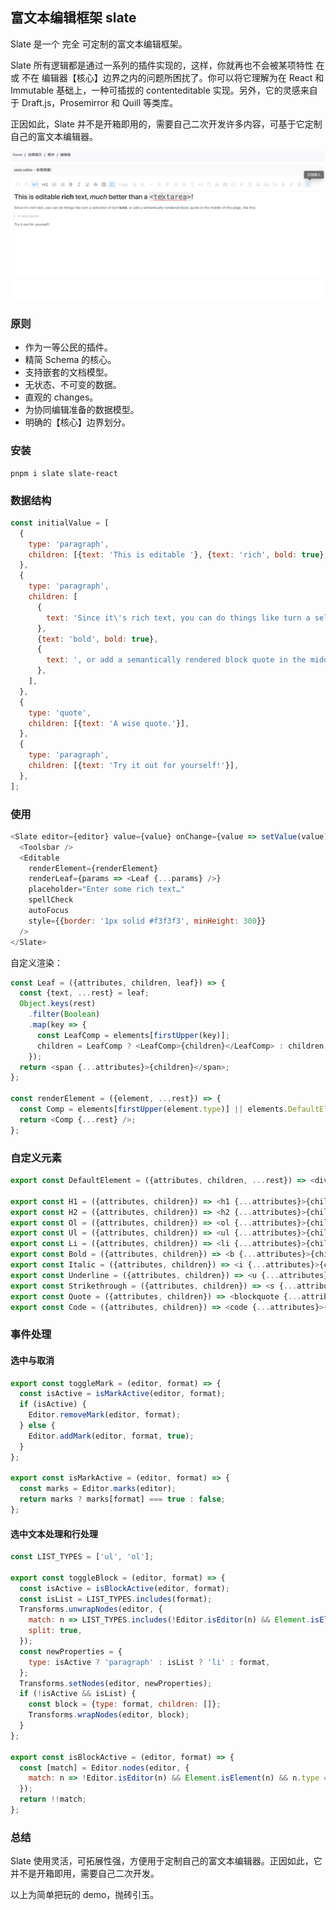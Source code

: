 ## 富文本编辑框架 slate

Slate 是一个 完全 可定制的富文本编辑框架。

Slate 所有逻辑都是通过一系列的插件实现的，这样，你就再也不会被某项特性 在 或 不在 编辑器【核心】边界之内的问题所困扰了。你可以将它理解为在 React 和 Immutable 基础上，一种可插拔的 contenteditable 实现。另外，它的灵感来自于 Draft.js，Prosemirror 和 Quill 等类库。

正因如此，Slate 并不是开箱即用的，需要自己二次开发许多内容，可基于它定制自己的富文本编辑器。

![slate](./slate.png)

### 原则

- 作为一等公民的插件。
- 精简 Schema 的核心。
- 支持嵌套的文档模型。
- 无状态、不可变的数据。
- 直观的 changes。
- 为协同编辑准备的数据模型。
- 明确的【核心】边界划分。

### 安装

```
pnpm i slate slate-react
```

### 数据结构

```javascript
const initialValue = [
  {
    type: 'paragraph',
    children: [{text: 'This is editable '}, {text: 'rich', bold: true}, {text: ' text, '}, {text: 'much', italic: true}, {text: ' better than a '}, {text: '<textarea>', code: true}, {text: '!'}],
  },
  {
    type: 'paragraph',
    children: [
      {
        text: 'Since it\'s rich text, you can do things like turn a selection of text ',
      },
      {text: 'bold', bold: true},
      {
        text: ', or add a semantically rendered block quote in the middle of the page, like this:',
      },
    ],
  },
  {
    type: 'quote',
    children: [{text: 'A wise quote.'}],
  },
  {
    type: 'paragraph',
    children: [{text: 'Try it out for yourself!'}],
  },
];

```

### 使用

```javascript
<Slate editor={editor} value={value} onChange={value => setValue(value)}>
  <Toolsbar />
  <Editable
    renderElement={renderElement}
    renderLeaf={params => <Leaf {...params} />}
    placeholder="Enter some rich text…"
    spellCheck
    autoFocus
    style={{border: '1px solid #f3f3f3', minHeight: 300}}
  />
</Slate>

```

自定义渲染：

```javascript
const Leaf = ({attributes, children, leaf}) => {
  const {text, ...rest} = leaf;
  Object.keys(rest)
    .filter(Boolean)
    .map(key => {
      const LeafComp = elements[firstUpper(key)];
      children = LeafComp ? <LeafComp>{children}</LeafComp> : children;
    });
  return <span {...attributes}>{children}</span>;
};

const renderElement = ({element, ...rest}) => {
  const Comp = elements[firstUpper(element.type)] || elements.DefaultElement;
  return <Comp {...rest} />;
};

```

### 自定义元素

```javascript
export const DefaultElement = ({attributes, children, ...rest}) => <div {...attributes} {...rest}>{children}</div>;

export const H1 = ({attributes, children}) => <h1 {...attributes}>{children}</h1>;
export const H2 = ({attributes, children}) => <h2 {...attributes}>{children}</h2>;
export const Ol = ({attributes, children}) => <ol {...attributes}>{children}</ol>;
export const Ul = ({attributes, children}) => <ul {...attributes}>{children}</ul>;
export const Li = ({attributes, children}) => <li {...attributes}>{children}</li>;
export const Bold = ({attributes, children}) => <b {...attributes}>{children}</b>;
export const Italic = ({attributes, children}) => <i {...attributes}>{children}</i>;
export const Underline = ({attributes, children}) => <u {...attributes}>{children}</u>;
export const Strikethrough = ({attributes, children}) => <s {...attributes}>{children}</s>;
export const Quote = ({attributes, children}) => <blockquote {...attributes}>{children}</blockquote>;
export const Code = ({attributes, children}) => <code {...attributes}>{children}</code>;

```

### 事件处理

#### 选中与取消

```javascript
export const toggleMark = (editor, format) => {
  const isActive = isMarkActive(editor, format);
  if (isActive) {
    Editor.removeMark(editor, format);
  } else {
    Editor.addMark(editor, format, true);
  }
};

export const isMarkActive = (editor, format) => {
  const marks = Editor.marks(editor);
  return marks ? marks[format] === true : false;
};

```

#### 选中文本处理和行处理

```javascript
const LIST_TYPES = ['ul', 'ol'];

export const toggleBlock = (editor, format) => {
  const isActive = isBlockActive(editor, format);
  const isList = LIST_TYPES.includes(format);
  Transforms.unwrapNodes(editor, {
    match: n => LIST_TYPES.includes(!Editor.isEditor(n) && Element.isElement(n) && n.type),
    split: true,
  });
  const newProperties = {
    type: isActive ? 'paragraph' : isList ? 'li' : format,
  };
  Transforms.setNodes(editor, newProperties);
  if (!isActive && isList) {
    const block = {type: format, children: []};
    Transforms.wrapNodes(editor, block);
  }
};

export const isBlockActive = (editor, format) => {
  const [match] = Editor.nodes(editor, {
    match: n => !Editor.isEditor(n) && Element.isElement(n) && n.type === format,
  });
  return !!match;
};

```

### 总结

Slate 使用灵活，可拓展性强，方便用于定制自己的富文本编辑器。正因如此，它并不是开箱即用，需要自己二次开发。

以上为简单把玩的 demo，抛砖引玉。